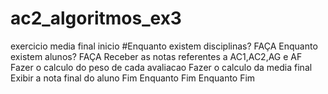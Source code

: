 # ac2_algoritmos_ex3
exercicio media final
inicio
#Enquanto existem disciplinas? FAÇA
      Enquanto existem alunos? FAÇA
	Receber as notas referentes a AC1,AC2,AG e AF
	Fazer o calculo do peso de cada avaliacao
	Fazer o calculo da media final
	Exibir a nota final do aluno
	Fim Enquanto
       Fim Enquanto
      Fim
